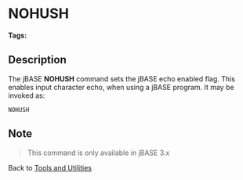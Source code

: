 # NOHUSH

<PageHeader />

**Tags:**
<badge text='echo' vertical='middle' />
<badge text='nohush' vertical='middle' />
<badge text='input character display' vertical='middle' />

## Description

The jBASE **NOHUSH** command sets the jBASE echo enabled flag. This enables input character echo, when using a jBASE program. It may be invoked as:

```
NOHUSH
```

## Note

> This command is only available in jBASE 3.x

Back to [Tools and Utilities](./../README.md)

<PageFooter />
